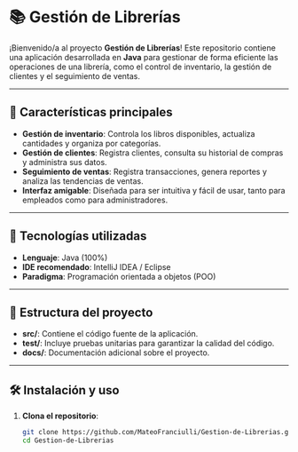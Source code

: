 # 📚 Gestión de Librerías

¡Bienvenido/a al proyecto **Gestión de Librerías**! Este repositorio contiene una aplicación desarrollada en **Java** para gestionar de forma eficiente las operaciones de una librería, como el control de inventario, la gestión de clientes y el seguimiento de ventas.

---

## 🌟 Características principales

- **Gestión de inventario**: Controla los libros disponibles, actualiza cantidades y organiza por categorías.
- **Gestión de clientes**: Registra clientes, consulta su historial de compras y administra sus datos.
- **Seguimiento de ventas**: Registra transacciones, genera reportes y analiza las tendencias de ventas.
- **Interfaz amigable**: Diseñada para ser intuitiva y fácil de usar, tanto para empleados como para administradores.

---

## 🚀 Tecnologías utilizadas

- **Lenguaje**: Java (100%)
- **IDE recomendado**: IntelliJ IDEA / Eclipse
- **Paradigma**: Programación orientada a objetos (POO)

---

## 📂 Estructura del proyecto

- **src/**: Contiene el código fuente de la aplicación.
- **test/**: Incluye pruebas unitarias para garantizar la calidad del código.
- **docs/**: Documentación adicional sobre el proyecto.

---

## 🛠️ Instalación y uso

1. **Clona el repositorio**:
   ```bash
   git clone https://github.com/MateoFranciulli/Gestion-de-Librerias.git
   cd Gestion-de-Librerias
